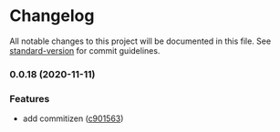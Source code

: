 # Changelog

All notable changes to this project will be documented in this file. See [standard-version](https://github.com/conventional-changelog/standard-version) for commit guidelines.

### 0.0.18 (2020-11-11)


### Features

* add commitizen ([c901563](https://gitlab.com/smallcase/mobile/gateway/react-native-smallcase-gateway/commit/c901563b1bedcd7de4c9839b1e4aa720a076f61c))
